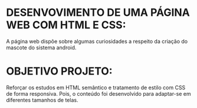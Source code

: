 # DESENVOVIMENTO DE UMA PÁGINA WEB COM HTML E CSS:
A página web dispõe sobre algumas curiosidades a respeito da criação do mascote do sistema android. 

# OBJETIVO PROJETO:
Reforçar os estudos em HTML semântico e tratamento de estilo com CSS de forma responsiva. Pois, o conteúdo foi desenvolvido para adaptar-se em diferentes tamanhos de telas.
